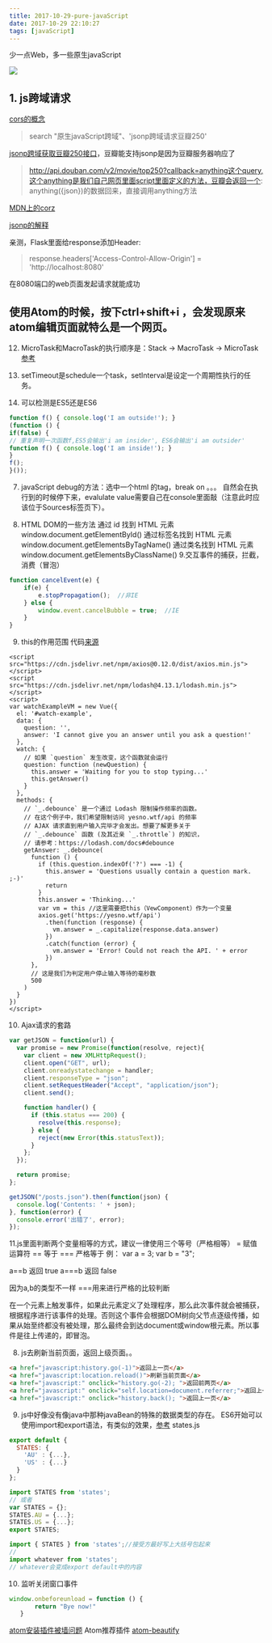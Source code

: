 ```yaml
---
title: 2017-10-29-pure-javaScript
date: 2017-10-29 22:10:27
tags: [javaScript]
---
```


少一点Web，多一些原生javaScript
<!--more-->
![](http://odzl05jxx.bkt.clouddn.com/unclassified_unclassified--115_07-1920x1440.jpg?imageView2/2/w/600)

## 1. js跨域请求
[cors的概念](http://www.ruanyifeng.com/blog/2016/04/cors.html)
> search "原生javaScript跨域"、'jsonp跨域请求豆瓣250'

[jsonp跨域获取豆瓣250接口](http://www.jianshu.com/p/1f32c9a96064)，豆瓣能支持jsonp是因为豆瓣服务器响应了
> http://api.douban.com/v2/movie/top250?callback=anything这个query,这个anything是我们自己网页里面script里面定义的方法，豆瓣会返回一个: anything({json})的数据回来，直接调用anything方法

[MDN上的corz](https://developer.mozilla.org/zh-CN/docs/Web/HTTP/Access_control_CORS)

[jsonp的解释](http://schock.net/articles/2013/02/05/how-jsonp-really-works-examples/)

亲测，Flask里面给response添加Header:
>  response.headers['Access-Control-Allow-Origin'] = 'http://localhost:8080'

在8080端口的web页面发起请求就能成功

## 使用Atom的时候，按下ctrl+shift+i ，会发现原来atom编辑页面就特么是一个网页。


12. MicroTask和MacroTask的执行顺序是：Stack -> MacroTask -> MicroTask [参考](https://juejin.im/entry/59e95b4c518825579d131fad)

9. setTimeout是schedule一个task，setInterval是设定一个周期性执行的任务。

8. 可以检测是ES5还是ES6
```javaScript
function f() { console.log('I am outside!'); }
(function () {
if(false) {
// 重复声明一次函数f,ES5会输出'i am insider', ES6会输出'i am outsider'
function f() { console.log('I am inside!'); }
}
f();
}());
```

7. javaScript debug的方法：选中一个html 的tag，break on 。。。 自然会在执行到的时候停下来，evalulate value需要自己在console里面敲（注意此时应该位于Sources标签页下）。

8. HTML DOM的一些方法
通过 id 找到 HTML 元素 window.document.getElementById()
通过标签名找到 HTML 元素 window.document.getElementsByTagName()
通过类名找到 HTML 元素 window.document.getElementsByClassName()
9.交互事件的捕获，拦截，消费（冒泡）
```javaScript
function cancelEvent(e) {
    if(e) {
        e.stopPropagation();  //非IE
    } else {
        window.event.cancelBubble = true;  //IE
    }
}
```
9. this的作用范围
代码[来源](https://cn.vuejs.org/v2/guide/computed.html)
```
<script src="https://cdn.jsdelivr.net/npm/axios@0.12.0/dist/axios.min.js"></script>
<script src="https://cdn.jsdelivr.net/npm/lodash@4.13.1/lodash.min.js"></script>
<script>
var watchExampleVM = new Vue({
  el: '#watch-example',
  data: {
    question: '',
    answer: 'I cannot give you an answer until you ask a question!'
  },
  watch: {
    // 如果 `question` 发生改变，这个函数就会运行
    question: function (newQuestion) {
      this.answer = 'Waiting for you to stop typing...'
      this.getAnswer()
    }
  },
  methods: {
    // `_.debounce` 是一个通过 Lodash 限制操作频率的函数。
    // 在这个例子中，我们希望限制访问 yesno.wtf/api 的频率
    // AJAX 请求直到用户输入完毕才会发出。想要了解更多关于
    // `_.debounce` 函数 (及其近亲 `_.throttle`) 的知识，
    // 请参考：https://lodash.com/docs#debounce
    getAnswer: _.debounce(
      function () {
        if (this.question.indexOf('?') === -1) {
          this.answer = 'Questions usually contain a question mark. ;-)'
          return
        }
        this.answer = 'Thinking...'
        var vm = this //这里需要把this（VewComponent）作为一个变量
        axios.get('https://yesno.wtf/api')
          .then(function (response) {
            vm.answer = _.capitalize(response.data.answer)
          })
          .catch(function (error) {
            vm.answer = 'Error! Could not reach the API. ' + error
          })
      },
      // 这是我们为判定用户停止输入等待的毫秒数
      500
    )
  }
})
</script>
```


10. Ajax请求的套路
```javaScript
var getJSON = function(url) {
  var promise = new Promise(function(resolve, reject){
    var client = new XMLHttpRequest();
    client.open("GET", url);
    client.onreadystatechange = handler;
    client.responseType = "json";
    client.setRequestHeader("Accept", "application/json");
    client.send();

    function handler() {
      if (this.status === 200) {
        resolve(this.response);
      } else {
        reject(new Error(this.statusText));
      }
    };
  });

  return promise;
};

getJSON("/posts.json").then(function(json) {
  console.log('Contents: ' + json);
}, function(error) {
  console.error('出错了', error);
});
```

11.js里面判断两个变量相等的方式，建议一律使用三个等号（严格相等）
= 赋值运算符
== 等于
=== 严格等于
例：
var a = 3;
var b = "3";

a==b 返回 true
a===b 返回 false

因为a,b的类型不一样
===用来进行严格的比较判断

在一个元素上触发事件，如果此元素定义了处理程序，那么此次事件就会被捕获，根据程序进行该事件的处理。否则这个事件会根据DOM树向父节点逐级传播，如果从始至终都没有被处理，那么最终会到达document或window根元素。所以事件是往上传递的，即冒泡。


8. js去刷新当前页面，返回上级页面。。
```html
<a href="javascript:history.go(-1)">返回上一页</a>
<a href="javascript:location.reload()">刷新当前页面</a>
<a href="javascript:" onclick="history.go(-2); ">返回前两页</a>
<a href="javascript:" onclick="self.location=document.referrer;">返回上一页并刷新</a>
<a href="javascript:" onclick="history.back(); ">返回上一页</a>
```

9. js中好像没有像java中那种javaBean的特殊的数据类型的存在。
ES6开始可以使用import和export语法，有类似的效果，[参考](https://stackoverflow.com/questions/34741111/exporting-importing-json-object-in-es6)
states.js
```javaScript
export default {
  STATES: {
    'AU' : {...},
    'US' : {...}
  }
};

import STATES from 'states';
// 或者
var STATES = {};
STATES.AU = {...};
STATES.US = {...};
export STATES;

import { STATES } from 'states';//接受方最好写上大括号包起来
//
import whatever from 'states';
// whatever会变成export default中的内容
```

10. 监听关闭窗口事件
```javaScript
window.onbeforeunload = function () {
       return "Bye now!"
   }
```   
[atom安装插件被墙问题](http://blog.csdn.net/qianghaohao/article/details/52331432)
Atom推荐插件
[atom-beautify](https://atom.io/packages/atom-beautify)

